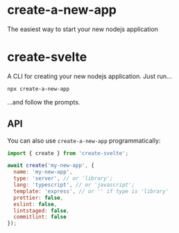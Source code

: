 # create-a-new-app
The easiest way to start your new nodejs application
# create-svelte

A CLI for creating your new nodejs application. Just run...

```bash
npx create-a-new-app
```

...and follow the prompts.

## API

You can also use `create-a-new-app` programmatically:

```js
import { create } from 'create-svelte';

await create('my-new-app', {
  name: 'my-new-app',
  type: 'server', // or 'library';
  lang: 'typescript', // or 'javascript';
  template: 'express', // or '' if type is 'library'
  prettier: false,
  eslint: false,
  lintstaged: false,
  commitlint: false
});
```
